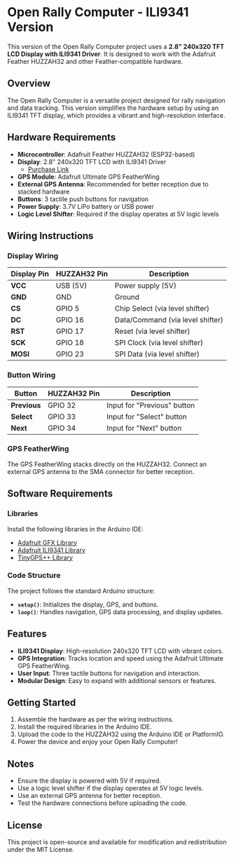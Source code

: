 # Open Rally Computer - ILI9341 Version

This version of the Open Rally Computer project uses a **2.8" 240x320 TFT LCD Display with ILI9341 Driver**. It is designed to work with the Adafruit Feather HUZZAH32 and other Feather-compatible hardware.

## Overview

The Open Rally Computer is a versatile project designed for rally navigation and data tracking. This version simplifies the hardware setup by using an ILI9341 TFT display, which provides a vibrant and high-resolution interface.

## Hardware Requirements

- **Microcontroller**: Adafruit Feather HUZZAH32 (ESP32-based)
- **Display**: 2.8" 240x320 TFT LCD with ILI9341 Driver
  - [Purchase Link](https://www.amazon.com/dp/B07T5CY8PP?_encoding=UTF8&tag=advrider-sl-20)
- **GPS Module**: Adafruit Ultimate GPS FeatherWing
- **External GPS Antenna**: Recommended for better reception due to stacked hardware
- **Buttons**: 3 tactile push buttons for navigation
- **Power Supply**: 3.7V LiPo battery or USB power
- **Logic Level Shifter**: Required if the display operates at 5V logic levels

## Wiring Instructions

### Display Wiring
| Display Pin | HUZZAH32 Pin | Description                     |
|-------------|--------------|---------------------------------|
| **VCC**     | USB (5V)     | Power supply (5V)              |
| **GND**     | GND          | Ground                         |
| **CS**      | GPIO 5       | Chip Select (via level shifter)|
| **DC**      | GPIO 16      | Data/Command (via level shifter)|
| **RST**     | GPIO 17      | Reset (via level shifter)      |
| **SCK**     | GPIO 18      | SPI Clock (via level shifter)  |
| **MOSI**    | GPIO 23      | SPI Data (via level shifter)   |

### Button Wiring
| Button       | HUZZAH32 Pin | Description                     |
|--------------|--------------|---------------------------------|
| **Previous** | GPIO 32      | Input for "Previous" button     |
| **Select**   | GPIO 33      | Input for "Select" button       |
| **Next**     | GPIO 34      | Input for "Next" button         |

### GPS FeatherWing
The GPS FeatherWing stacks directly on the HUZZAH32. Connect an external GPS antenna to the SMA connector for better reception.

## Software Requirements

### Libraries
Install the following libraries in the Arduino IDE:
- [Adafruit GFX Library](https://github.com/adafruit/Adafruit-GFX-Library)
- [Adafruit ILI9341 Library](https://github.com/adafruit/Adafruit_ILI9341)
- [TinyGPS++ Library](https://github.com/mikalhart/TinyGPSPlus)

### Code Structure
The project follows the standard Arduino structure:
- **`setup()`**: Initializes the display, GPS, and buttons.
- **`loop()`**: Handles navigation, GPS data processing, and display updates.

## Features

- **ILI9341 Display**: High-resolution 240x320 TFT LCD with vibrant colors.
- **GPS Integration**: Tracks location and speed using the Adafruit Ultimate GPS FeatherWing.
- **User Input**: Three tactile buttons for navigation and interaction.
- **Modular Design**: Easy to expand with additional sensors or features.

## Getting Started

1. Assemble the hardware as per the wiring instructions.
2. Install the required libraries in the Arduino IDE.
3. Upload the code to the HUZZAH32 using the Arduino IDE or PlatformIO.
4. Power the device and enjoy your Open Rally Computer!

## Notes

- Ensure the display is powered with 5V if required.
- Use a logic level shifter if the display operates at 5V logic levels.
- Use an external GPS antenna for better reception.
- Test the hardware connections before uploading the code.

## License

This project is open-source and available for modification and redistribution under the MIT License.

